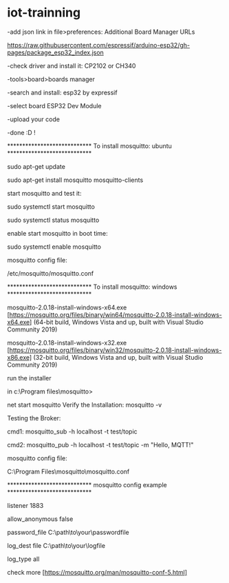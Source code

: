 # iot-trainning

-add json link in file>preferences: Additional Board Manager URLs

https://raw.githubusercontent.com/espressif/arduino-esp32/gh-pages/package_esp32_index.json

-check driver and install it: CP2102 or CH340 

-tools>board>boards manager

-search and install: esp32 by expressif 

-select board ESP32 Dev Module

-upload your code

-done :D !




**************************** To install mosquitto: ubuntu ****************************






sudo apt-get update

sudo apt-get install mosquitto mosquitto-clients

start mosquitto and test it:

sudo systemctl start mosquitto

sudo systemctl status mosquitto


enable start mosquitto in boot time:

sudo systemctl enable mosquitto


mosquitto config file:

/etc/mosquitto/mosquitto.conf




**************************** To install mosquitto: windows ****************************



mosquitto-2.0.18-install-windows-x64.exe [https://mosquitto.org/files/binary/win64/mosquitto-2.0.18-install-windows-x64.exe] (64-bit build, Windows Vista and up, built with Visual Studio Community 2019)

mosquitto-2.0.18-install-windows-x32.exe [https://mosquitto.org/files/binary/win32/mosquitto-2.0.18-install-windows-x86.exe] (32-bit build, Windows Vista and up, built with Visual Studio Community 2019)


run the installer

in c:\Program files\mosquitto>

net start mosquitto
Verify the Installation: mosquitto -v


Testing the Broker:

cmd1: mosquitto_sub -h localhost -t test/topic

cmd2: mosquitto_pub -h localhost -t test/topic -m "Hello, MQTT!"


mosquitto config file:

C:\Program Files\mosquitto\mosquitto.conf




****************************  mosquitto config example  ****************************



listener 1883

allow_anonymous false

password_file C:\path\to\your\passwordfile

log_dest file C:\path\to\your\logfile

log_type all

check more [https://mosquitto.org/man/mosquitto-conf-5.html]
